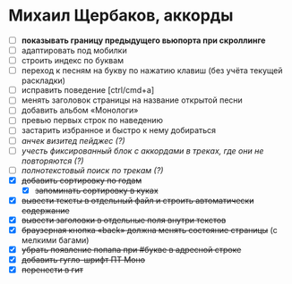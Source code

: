 Михаил Щербаков, аккорды
========================

  - [ ] **показывать границу предыдущего вьюпорта при скроллинге**
  - [ ] адаптировать под мобилки
  - [ ] строить индекс по буквам
  - [ ] переход к песням на букву по нажатию клавиш (без учёта текущей раскладки)
  - [ ] исправить поведение [ctrl/cmd+a]
  - [ ] менять заголовок страницы на название открытой песни
  - [ ] добавить альбом «Монологи»
  - [ ] превью первых строк по наведению
  - [ ] застарить избранное и быстро к нему добираться
  - [ ] _анчек визитед пейджес (?)_
  - [ ] _учесть фиксированный блок с аккордами в треках, где они не повторяются (?)_
  - [ ] _полнотекстовый поиск по трекам (?)_
  - [X] ~~добавить сортировку по годам~~
    - [X] ~~запоминать сортировку в куках~~
  - [X] ~~вывести тексты в отдельный файл и строить автоматически содержание~~
  - [X] ~~вывести заголовки в отдельные поля внутри текстов~~
  - [X] ~~браузерная кнопка «back» должна менять состояние страницы~~ (с мелкими багами)
  - [X] ~~убрать появление попапа при #букве в адресной строке~~
  - [X] ~~добавить гугло-шрифт ПТ Моно~~
  - [X] ~~перенести в гит~~
